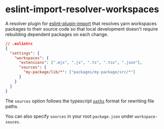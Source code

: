 # eslint-import-resolver-workspaces

A resolver plugin for [eslint-plugin-import](https://www.npmjs.com/package/eslint-plugin-import) that
resolves yarn workspaces packages to their source code so that local development doesn't
require rebuilding dependent packages on each change.

```json
// .eslintrc
{
  "settings": {
    "workspaces": {
      "extensions": [".mjs", ".js", ".ts", ".tsx", ".json"],
      "sources": {
        "my-package/lib/*": ["packages/my-package/src/*"]
      }
    }
  }
}
```

The `sources` option follows the typescript [`paths`](https://www.typescriptlang.org/docs/handbook/module-resolution.html) format for rewriting file paths.

You can also specify `sources` in your root `package.json` under `workspace-souces`.
